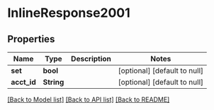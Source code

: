 # InlineResponse2001

## Properties
Name | Type | Description | Notes
------------ | ------------- | ------------- | -------------
**set** | **bool** |  | [optional] [default to null]
**acct_id** | **String** |  | [optional] [default to null]

[[Back to Model list]](../README.md#documentation-for-models) [[Back to API list]](../README.md#documentation-for-api-endpoints) [[Back to README]](../README.md)


